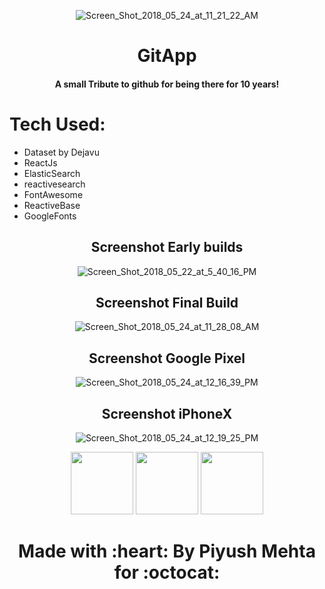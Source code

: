 

<p align="center">

<img src="https://image.ibb.co/jDAm88/Screen_Shot_2018_05_24_at_11_21_22_AM.jpg" alt="Screen_Shot_2018_05_24_at_11_21_22_AM" border="0">
 <h1 align="center">GitApp</h1>
 <h4 align="center">A small Tribute to github for being there for 10 years!</h4>

</p>

# Tech Used:

- Dataset by Dejavu
- ReactJs
- ElasticSearch
- reactivesearch
- FontAwesome
- ReactiveBase
- GoogleFonts



<h2 align="center">Screenshot Early builds</h2>
<p align="center">
<img src="https://preview.ibb.co/g8gtko/Screen_Shot_2018_05_22_at_5_40_16_PM.jpg" alt="Screen_Shot_2018_05_22_at_5_40_16_PM" border="0">
</p>
<h2 align="center">Screenshot Final Build</h2>
<p align="center">

<img src="https://preview.ibb.co/bPZ2gT/Screen_Shot_2018_05_24_at_11_28_08_AM.jpg" alt="Screen_Shot_2018_05_24_at_11_28_08_AM" border="0">
</p>
<h2 align="center">Screenshot Google Pixel </h2>
<p align="center"><img src="https://image.ibb.co/kymqJ8/Screen_Shot_2018_05_24_at_12_16_39_PM.jpg" alt="Screen_Shot_2018_05_24_at_12_16_39_PM" border="0">
</p>
<h2 align="center">Screenshot iPhoneX  </h2>
<p align="center">
<img src="https://image.ibb.co/kRY9BT/Screen_Shot_2018_05_24_at_12_19_25_PM.jpg" alt="Screen_Shot_2018_05_24_at_12_19_25_PM" border="0">
</p>
<p align="center">

<img src="http://axure.guru/wp-content/uploads/2017/12/faLogoFull.jpg" border="0" width="100px" height="100px">
<img src="http://daynin.github.io/clojurescript-presentation/img/react-logo.png" border="0" width="100px" height="100px">
<img src="https://assets-cdn.github.com/images/modules/logos_page/GitHub-Mark.png" border="0" width="100px" height="100px"></center>
</p>

<h1 align="center">Made with :heart: By Piyush Mehta for :octocat: </h1>
